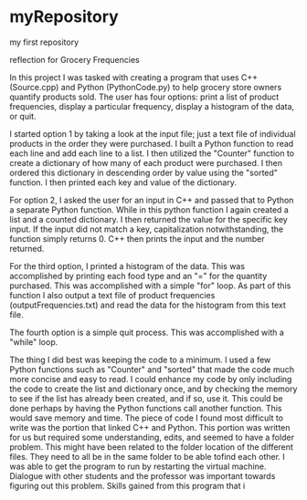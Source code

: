 # myRepository
my first repository

reflection for Grocery Frequencies

In this project I was tasked with creating a program that uses C++ (Source.cpp) and Python (PythonCode.py) to help grocery store owners quantify products sold.  The user has four options: print a list of product frequencies, display a particular frequency, display a histogram of the data, or quit.  

I started option 1 by taking a look at the input file; just a text file of individual products in the order they were purchased.  I built a Python function to read each line and add each line to a list.  I then utilized the "Counter" function to create a dictionary of how many of each product were purchased.  I then ordered this dictionary in descending order by value using the "sorted" function.  I then printed each key and value of the dictionary.

For option 2, I asked the user for an input in C++ and passed that to Python a separate Python function.  While in this python function I again created a list and a counted dictionary.  I then returned the value for the specific key input.  If the input did not match a key, capitalization notwithstanding, the function simply returns 0.  C++ then prints the input and the number returned.

For the third option, I printed a histogram of the data.  This was accomplished by printing each food type and an "=" for the quantity purchased.  This was accomplished with a simple "for" loop.  As part of this function I also output a text file of product frequencies (outputFrequencies.txt) and read the data for the histogram from this text file.

The fourth option is a simple quit process.  This was accomplished with a "while" loop.

The thing I did best was keeping the code to a minimum.  I used a few Python functions such as "Counter" and "sorted" that made the code much more concise and easy to read.  I could enhance my code by only including the code to create the list and dictionary once, and by checking the memory to see if the list has already been created, and if so, use it.  This could be done perhaps by having the Python functions call another function.  This would save memory and time.  The piece of code I found most difficult to write was the portion that linked C++ and Python.  This portion was written for us but required some understanding, edits, and seemed to have a folder problem.  This might have been related to the folder location of the different files.  They need to all be in the same folder to be able tofind each other. I was able to get the program to run by restarting the virtual machine.  Dialogue with other students and the professor was important towards figuring out this problem.  Skills gained from this program that i





